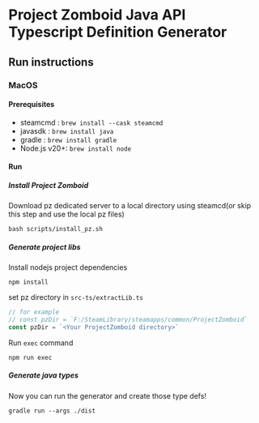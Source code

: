 # Project Zomboid Java API Typescript Definition Generator

## Run instructions

### MacOS

#### Prerequisites

- steamcmd : `brew install --cask steamcmd`
- javasdk : `brew install java`
- gradle : `brew install gradle`
- Node.js v20+: `brew install node`

#### Run

##### Install Project Zomboid
Download pz dedicated server to a local directory using steamcd(or skip this step and use the local pz files)

```shell
bash scripts/install_pz.sh
```

##### Generate project libs
Install nodejs project dependencies
```shell
npm install
```

set pz directory in `src-ts/extractLib.ts`
```typescript
// for example
// const pzDir = `F:/SteamLibrary/steamapps/common/ProjectZomboid`
const pzDir = `<Your ProjectZomboid directory>`
```

Run `exec` command
```shell
npm run exec
```

##### Generate java types
Now you can run the generator and create those type defs!

```shell
gradle run --args ./dist
```
